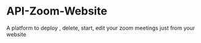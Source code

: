 # API-Zoom-Website
A platform to deploy , delete, start, edit your zoom meetings just from your website
